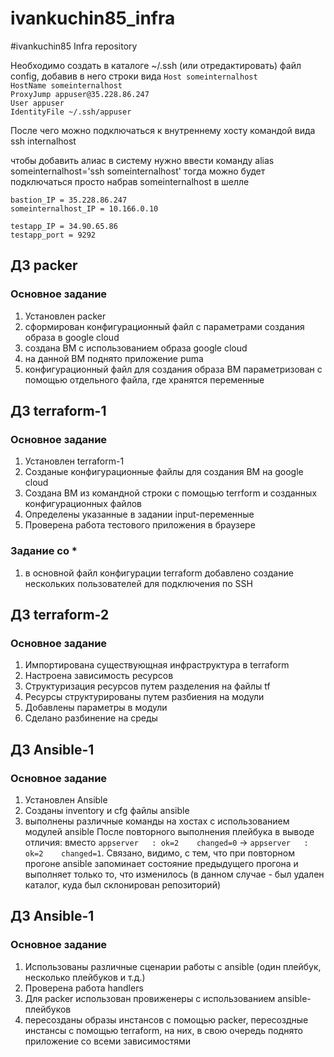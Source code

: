 # ivankuchin85_infra
#ivankuchin85 Infra repository

Необходимо создать в каталоге ~/.ssh (или отредактировать) файл config, добавив в него строки вида
`Host someinternalhost`  
    `HostName someinternalhost`  
    `ProxyJump appuser@35.228.86.247`  
    `User appuser`  
    `IdentityFile ~/.ssh/appuser`

После чего можно подключаться к внутреннему хосту командой вида ssh internalhost

чтобы добавить алиас в систему нужно ввести команду alias someinternalhost='ssh someinternalhost'
тогда можно будет подключаться просто набрав someinternalhost в шелле

`bastion_IP = 35.228.86.247`  
`someinternalhost_IP = 10.166.0.10`

`testapp_IP = 34.90.65.86`  
`testapp_port = 9292`

## ДЗ packer

### Основное задание
1. Установлен packer
2. сформирован конфигурационный файл с параметрами создания образа в google cloud
3. создана ВМ с использованием образа google cloud
4. на данной ВМ поднято приложение puma
5. конфигурационный файл для создания образа ВМ параметризован с помощью отдельного файла, где хранятся переменные

## ДЗ terraform-1

### Основное задание
1. Установлен terraform-1
2. Созданые конфигурационные файлы для создания ВМ на google cloud
3. Создана ВМ из командной строки с помощью terrform и созданных конфигурационных файлов
4. Определены указанные в задании input-переменные
5. Проверена работа тестового приложения в браузере

### Задание со *
1. в основной файл конфигурации terraform  добавлено создание нескольких пользователей для подключения по SSH 

## ДЗ terraform-2

### Основное задание
1. Импортирована существующная инфраструктура в terraform
2. Настроена зависимость ресурсов
3. Структуризация ресурсов путем разделения на файлы tf
4. Ресурсы структурированы путем разбиения на модули
5. Добавлены параметры в модули
6. Сделано разбинение на среды

## ДЗ Ansible-1

### Основное задание

1. Установлен Ansible
2. Созданы inventory и cfg файлы ansible
3. выполнены различные команды на хостах с использованием модулей ansible
После повторного выполнения плейбука в выводе отличия: вместо `appserver   : ok=2    changed=0` -> `appserver   : ok=2    changed=1`. Связано, видимо, с тем, что при повторном прогоне ansible запоминает состояние предыдущего прогона и выполняет только то, что изменилось (в данном случае - был удален каталог, куда был склонирован репозиторий)

## ДЗ Ansible-1

### Основное задание
1. Использованы различные сценарии работы с ansible (один плейбук, несколько плейбуков и т.д.)
2. Проверена работа handlers
3. Для packer использован провиженеры с использованием  ansible-плейбуков
4. пересозданы образы инстансов с помощью packer, пересоздные инстансы с помощью terraform, на них, в свою очередь поднято приложение со всеми зависимостями
 
